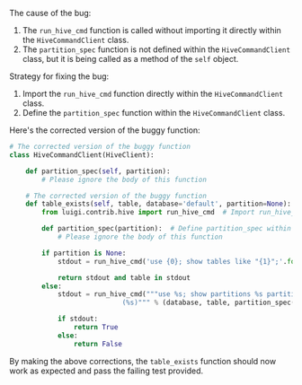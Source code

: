 The cause of the bug:
1. The `run_hive_cmd` function is called without importing it directly within the `HiveCommandClient` class.
2. The `partition_spec` function is not defined within the `HiveCommandClient` class, but it is being called as a method of the `self` object.

Strategy for fixing the bug:
1. Import the `run_hive_cmd` function directly within the `HiveCommandClient` class.
2. Define the `partition_spec` function within the `HiveCommandClient` class.

Here's the corrected version of the buggy function:

```python
# The corrected version of the buggy function
class HiveCommandClient(HiveClient):

    def partition_spec(self, partition):
        # Please ignore the body of this function

    # The corrected version of the buggy function
    def table_exists(self, table, database='default', partition=None):
        from luigi.contrib.hive import run_hive_cmd  # Import run_hive_cmd directly

        def partition_spec(partition):  # Define partition_spec within the class
            # Please ignore the body of this function

        if partition is None:
            stdout = run_hive_cmd('use {0}; show tables like "{1}";'.format(database, table))

            return stdout and table in stdout
        else:
            stdout = run_hive_cmd("""use %s; show partitions %s partition
                            (%s)""" % (database, table, partition_spec(partition)))

            if stdout:
                return True
            else:
                return False
```

By making the above corrections, the `table_exists` function should now work as expected and pass the failing test provided.
